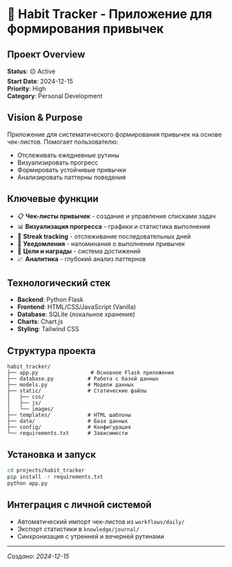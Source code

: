 # 🎯 Habit Tracker - Приложение для формирования привычек

## Проект Overview
**Status**: 🟡 Active  
**Start Date**: 2024-12-15  
**Priority**: High  
**Category**: Personal Development  

## Vision & Purpose
Приложение для систематического формирования привычек на основе чек-листов. Помогает пользователю:
- Отслеживать ежедневные рутины
- Визуализировать прогресс
- Формировать устойчивые привычки
- Анализировать паттерны поведения

## Ключевые функции
- 📋 **Чек-листы привычек** - создание и управление списками задач
- 📊 **Визуализация прогресса** - графики и статистика выполнения
- 🔄 **Streak tracking** - отслеживание последовательных дней
- 📱 **Уведомления** - напоминания о выполнении привычек
- 🎯 **Цели и награды** - система достижений
- 📈 **Аналитика** - глубокий анализ паттернов

## Технологический стек
- **Backend**: Python Flask
- **Frontend**: HTML/CSS/JavaScript (Vanilla)
- **Database**: SQLite (локальное хранение)
- **Charts**: Chart.js
- **Styling**: Tailwind CSS

## Структура проекта
```
habit_tracker/
├── app.py                 # Основное Flask приложение
├── database.py           # Работа с базой данных
├── models.py             # Модели данных
├── static/               # Статические файлы
│   ├── css/
│   ├── js/
│   └── images/
├── templates/            # HTML шаблоны
├── data/                 # База данных
├── config/               # Конфигурация
└── requirements.txt      # Зависимости
```

## Установка и запуск
```bash
cd projects/habit_tracker
pip install -r requirements.txt
python app.py
```

## Интеграция с личной системой
- Автоматический импорт чек-листов из `workflows/daily/`
- Экспорт статистики в `knowledge/journal/`
- Синхронизация с утренней и вечерней рутинами

---
*Создано: 2024-12-15*

